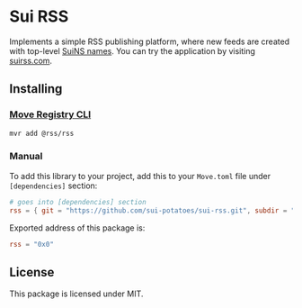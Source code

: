 # Sui RSS

Implements a simple RSS publishing platform, where new feeds are created with
top-level [SuiNS names](https://suins.io/). You can try the application by
visiting [suirss.com](https://suirss.com).

## Installing

### [Move Registry CLI](https://docs.suins.io/move-registry)

```bash
mvr add @rss/rss
```

### Manual

To add this library to your project, add this to your `Move.toml` file under
`[dependencies]` section:

```toml
# goes into [dependencies] section
rss = { git = "https://github.com/sui-potatoes/sui-rss.git", subdir = "packages/rss", rev = "rss@v1" }
```

Exported address of this package is:

```toml
rss = "0x0"
```

## License

This package is licensed under MIT.
